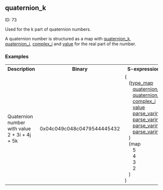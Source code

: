 ## quaternion_k

ID: 73

Used for the k part of quaternion numbers.

A quaternion number is structured as a map with [quaternion_k](./quaternion_k.md), [quaternion_j](./quaternion_j.md), [complex_i](./complex_i.md) and [value](./value.md) for the real part of the number.

### Examples

<table><tr><th>Description</th><th>Binary</th><th>S-expression</th><th>Unpacked</th></tr><tr><td>Quaternion number with value 2 + 3i + 4j + 5k</td><td>0x04c049c048c0479544445432</td><td>(<br>&nbsp;&nbsp;&nbsp;(<a href="./type_map.md">type_map</a> <br>&nbsp;&nbsp;&nbsp;&nbsp;&nbsp;&nbsp;<a href="./quaternion_k.md">quaternion_k</a> <br>&nbsp;&nbsp;&nbsp;&nbsp;&nbsp;&nbsp;<a href="./quaternion_j.md">quaternion_j</a> <br>&nbsp;&nbsp;&nbsp;&nbsp;&nbsp;&nbsp;<a href="./complex_i.md">complex_i</a> <br>&nbsp;&nbsp;&nbsp;&nbsp;&nbsp;&nbsp;<a href="./value.md">value</a> <br>&nbsp;&nbsp;&nbsp;&nbsp;&nbsp;&nbsp;<a href="./parse_varint.md">parse_varint</a> <br>&nbsp;&nbsp;&nbsp;&nbsp;&nbsp;&nbsp;<a href="./parse_varint.md">parse_varint</a> <br>&nbsp;&nbsp;&nbsp;&nbsp;&nbsp;&nbsp;<a href="./parse_varint.md">parse_varint</a> <br>&nbsp;&nbsp;&nbsp;&nbsp;&nbsp;&nbsp;<a href="./parse_varint.md">parse_varint</a><br>&nbsp;&nbsp;&nbsp;) <br>&nbsp;&nbsp;&nbsp;(map <br>&nbsp;&nbsp;&nbsp;&nbsp;&nbsp;&nbsp;5 <br>&nbsp;&nbsp;&nbsp;&nbsp;&nbsp;&nbsp;4 <br>&nbsp;&nbsp;&nbsp;&nbsp;&nbsp;&nbsp;3 <br>&nbsp;&nbsp;&nbsp;&nbsp;&nbsp;&nbsp;2<br>&nbsp;&nbsp;&nbsp;)<br>)</td><td><pre>{
  "quaternion_k": 5,
  "quaternion_j": 4,
  "complex_i": 3,
  "value": 2
}</pre></td></table>